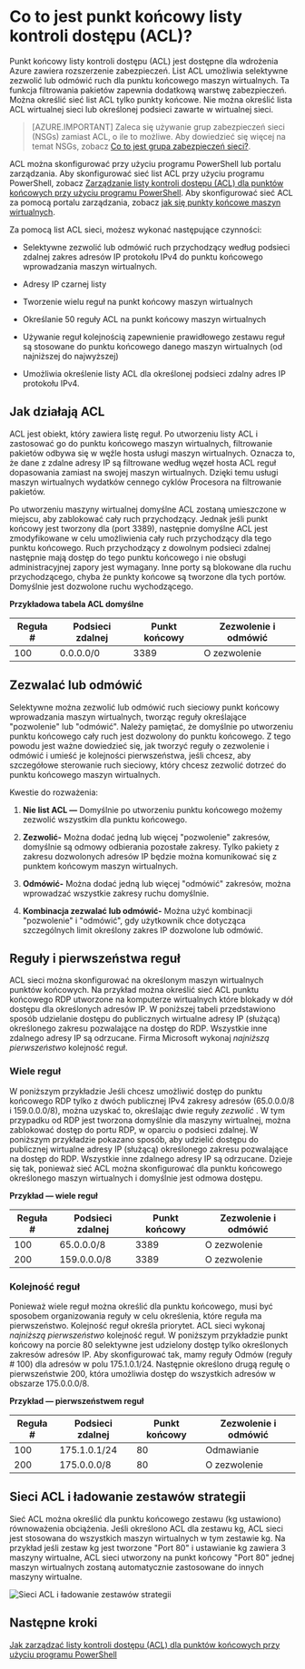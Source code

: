 <properties
   pageTitle="Co to jest sieć listy kontroli dostępu (ACL)?"
   description="Więcej informacji na temat list ACL"
   services="virtual-network"
   documentationCenter="na"
   authors="jimdial"
   manager="carmonm"
   editor="tysonn" />
<tags
   ms.service="virtual-network"
   ms.devlang="na"
   ms.topic="article"
   ms.tgt_pltfrm="na"
   ms.workload="infrastructure-services"
   ms.date="03/15/2016"
   ms.author="jdial" />

# <a name="what-is-an-endpoint-access-control-list-acls"></a>Co to jest punkt końcowy listy kontroli dostępu (ACL)?

Punkt końcowy listy kontroli dostępu (ACL) jest dostępne dla wdrożenia Azure zawiera rozszerzenie zabezpieczeń. List ACL umożliwia selektywne zezwolić lub odmówić ruch dla punktu końcowego maszyn wirtualnych. Ta funkcja filtrowania pakietów zapewnia dodatkową warstwę zabezpieczeń. Można określić sieć list ACL tylko punkty końcowe. Nie można określić lista ACL wirtualnej sieci lub określonej podsieci zawarte w wirtualnej sieci.

> [AZURE.IMPORTANT] Zaleca się używanie grup zabezpieczeń sieci (NSGs) zamiast ACL, o ile to możliwe. Aby dowiedzieć się więcej na temat NSGs, zobacz [Co to jest grupa zabezpieczeń sieci?](virtual-networks-nsg.md).

ACL można skonfigurować przy użyciu programu PowerShell lub portalu zarządzania. Aby skonfigurować sieć list ACL przy użyciu programu PowerShell, zobacz [Zarządzanie listy kontroli dostępu (ACL) dla punktów końcowych przy użyciu programu PowerShell](virtual-networks-acl-powershell.md). Aby skonfigurować sieć ACL za pomocą portalu zarządzania, zobacz [jak się punkty końcowe maszyn wirtualnych](../virtual-machines/virtual-machines-windows-classic-setup-endpoints.md).

Za pomocą list ACL sieci, możesz wykonać następujące czynności:

- Selektywne zezwolić lub odmówić ruch przychodzący według podsieci zdalnej zakres adresów IP protokołu IPv4 do punktu końcowego wprowadzania maszyn wirtualnych.

- Adresy IP czarnej listy

- Tworzenie wielu reguł na punkt końcowy maszyn wirtualnych

- Określanie 50 reguły ACL na punkt końcowy maszyn wirtualnych

- Używanie reguł kolejnością zapewnienie prawidłowego zestawu reguł są stosowane do punktu końcowego danego maszyn wirtualnych (od najniższej do najwyższej)

- Umożliwia określenie listy ACL dla określonej podsieci zdalny adres IP protokołu IPv4.

## <a name="how-acls-work"></a>Jak działają ACL

ACL jest obiekt, który zawiera listę reguł. Po utworzeniu listy ACL i zastosować go do punktu końcowego maszyn wirtualnych, filtrowanie pakietów odbywa się w węźle hosta usługi maszyn wirtualnych. Oznacza to, że dane z zdalne adresy IP są filtrowane według węzeł hosta ACL reguł dopasowania zamiast na swojej maszyn wirtualnych. Dzięki temu usługi maszyn wirtualnych wydatków cennego cyklów Procesora na filtrowanie pakietów.

Po utworzeniu maszyny wirtualnej domyślne ACL zostaną umieszczone w miejscu, aby zablokować cały ruch przychodzący. Jednak jeśli punkt końcowy jest tworzony dla (port 3389), następnie domyślne ACL jest zmodyfikowane w celu umożliwienia cały ruch przychodzący dla tego punktu końcowego. Ruch przychodzący z dowolnym podsieci zdalnej następnie mają dostęp do tego punktu końcowego i nie obsługi administracyjnej zapory jest wymagany. Inne porty są blokowane dla ruchu przychodzącego, chyba że punkty końcowe są tworzone dla tych portów. Domyślnie jest dozwolone ruchu wychodzącego.

**Przykładowa tabela ACL domyślne**

| **Reguła #** | **Podsieci zdalnej** | **Punkt końcowy** | **Zezwolenie i odmówić** |
|--------|---------------|----------|-------------|
| 100    | 0.0.0.0/0     | 3389     | O zezwolenie      |

## <a name="permit-and-deny"></a>Zezwalać lub odmówić

Selektywne można zezwolić lub odmówić ruch sieciowy punkt końcowy wprowadzania maszyn wirtualnych, tworząc reguły określające "pozwolenie" lub "odmówić". Należy pamiętać, że domyślnie po utworzeniu punktu końcowego cały ruch jest dozwolony do punktu końcowego. Z tego powodu jest ważne dowiedzieć się, jak tworzyć reguły o zezwolenie i odmówić i umieść je kolejności pierwszeństwa, jeśli chcesz, aby szczegółowe sterowanie ruch sieciowy, który chcesz zezwolić dotrzeć do punktu końcowego maszyn wirtualnych.

Kwestie do rozważenia:

1. **Nie list ACL —** Domyślnie po utworzeniu punktu końcowego możemy zezwolić wszystkim dla punktu końcowego.

1. **Zezwolić-** Można dodać jedną lub więcej "pozwolenie" zakresów, domyślnie są odmowy odbierania pozostałe zakresy. Tylko pakiety z zakresu dozwolonych adresów IP będzie można komunikować się z punktem końcowym maszyn wirtualnych.

1. **Odmówić-** Można dodać jedną lub więcej "odmówić" zakresów, można wprowadzać wszystkie zakresy ruchu domyślnie.

1. **Kombinacja zezwalać lub odmówić-** Można użyć kombinacji "pozwolenie" i "odmówić", gdy użytkownik chce dotycząca szczególnych limit określony zakres IP dozwolone lub odmówić.

## <a name="rules-and-rule-precedence"></a>Reguły i pierwszeństwa reguł

ACL sieci można skonfigurować na określonym maszyn wirtualnych punktów końcowych. Na przykład można określić sieć ACL punktu końcowego RDP utworzone na komputerze wirtualnych które blokady w dół dostępu dla określonych adresów IP. W poniższej tabeli przedstawiono sposób udzielanie dostępu do publicznych wirtualne adresy IP (służącą) określonego zakresu pozwalające na dostęp do RDP. Wszystkie inne zdalnego adresy IP są odrzucane. Firma Microsoft wykonaj *najniższą pierwszeństwo* kolejność reguł.

### <a name="multiple-rules"></a>Wiele reguł

W poniższym przykładzie Jeśli chcesz umożliwić dostęp do punktu końcowego RDP tylko z dwóch publicznej IPv4 zakresy adresów (65.0.0.0/8 i 159.0.0.0/8), można uzyskać to, określając dwie reguły *zezwolić* . W tym przypadku od RDP jest tworzona domyślnie dla maszyny wirtualnej, można zablokować dostęp do portu RDP, w oparciu o podsieci zdalnej. W poniższym przykładzie pokazano sposób, aby udzielić dostępu do publicznej wirtualne adresy IP (służącą) określonego zakresu pozwalające na dostęp do RDP. Wszystkie inne zdalnego adresy IP są odrzucane. Dzieje się tak, ponieważ sieć ACL można skonfigurować dla punktu końcowego określonego maszyn wirtualnych i domyślnie jest odmowa dostępu.

**Przykład — wiele reguł**

| **Reguła #** | **Podsieci zdalnej** | **Punkt końcowy** | **Zezwolenie i odmówić** |
|--------|---------------|----------|-------------|
| 100    | 65.0.0.0/8    | 3389     | O zezwolenie      |
| 200    | 159.0.0.0/8   | 3389     | O zezwolenie      |

### <a name="rule-order"></a>Kolejność reguł

Ponieważ wiele reguł można określić dla punktu końcowego, musi być sposobem organizowania reguły w celu określenia, które reguła ma pierwszeństwo. Kolejność reguł określa priorytet. ACL sieci wykonaj *najniższą pierwszeństwo* kolejność reguł. W poniższym przykładzie punkt końcowy na porcie 80 selektywne jest udzielony dostęp tylko określonych zakresów adresów IP. Aby skonfigurować tak, mamy reguły Odmów (reguły \# 100) dla adresów w polu 175.1.0.1/24. Następnie określono drugą regułę o pierwszeństwie 200, która umożliwia dostęp do wszystkich adresów w obszarze 175.0.0.0/8.

**Przykład — pierwszeństwem reguł**

| **Reguła #** | **Podsieci zdalnej** | **Punkt końcowy** | **Zezwolenie i odmówić** |
|--------|---------------|----------|-------------|
| 100    | 175.1.0.1/24  | 80       | Odmawianie        |
| 200    | 175.0.0.0/8   | 80       | O zezwolenie      |

## <a name="network-acls-and-load-balanced-sets"></a>Sieci ACL i ładowanie zestawów strategii

Sieć ACL można określić dla punktu końcowego zestawu (kg ustawiono) równoważenia obciążenia. Jeśli określono ACL dla zestawu kg, ACL sieci jest stosowana do wszystkich maszyn wirtualnych w tym zestawie kg. Na przykład jeśli zestaw kg jest tworzone "Port 80" i ustawianie kg zawiera 3 maszyny wirtualne, ACL sieci utworzony na punkt końcowy "Port 80" jednej maszyn wirtualnych zostaną automatycznie zastosowane do innych maszyny wirtualne.

![Sieci ACL i ładowanie zestawów strategii](./media/virtual-networks-acl/IC674733.png)

## <a name="next-steps"></a>Następne kroki

[Jak zarządzać listy kontroli dostępu (ACL) dla punktów końcowych przy użyciu programu PowerShell](virtual-networks-acl-powershell.md)
